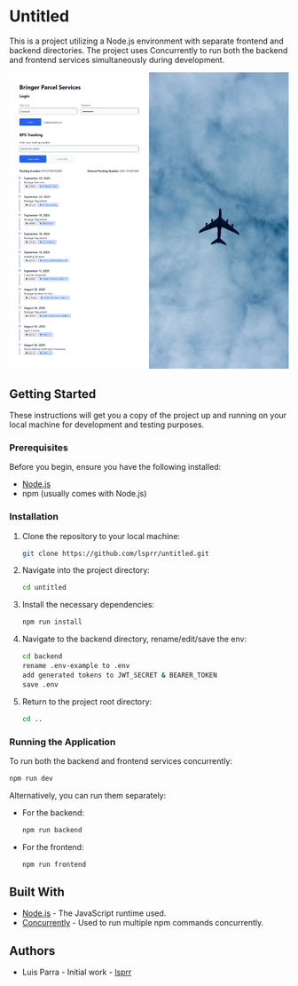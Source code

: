 # Untitled

This is a project utilizing a Node.js environment with separate frontend and backend directories. The project uses Concurrently to run both the backend and frontend services simultaneously during development.

![screenshot](./screenshot.png)  

## Getting Started

These instructions will get you a copy of the project up and running on your local machine for development and testing purposes.

### Prerequisites

Before you begin, ensure you have the following installed:

- [Node.js](https://nodejs.org/en/download/)
- npm (usually comes with Node.js)

### Installation

1. Clone the repository to your local machine:

   ```bash
   git clone https://github.com/lsprr/untitled.git
   ```

2. Navigate into the project directory:

   ```bash
   cd untitled
   ```

3. Install the necessary dependencies:

   ```bash
   npm run install
   ```

4. Navigate to the backend directory, rename/edit/save the env:

   ```bash
   cd backend
   rename .env-example to .env
   add generated tokens to JWT_SECRET & BEARER_TOKEN
   save .env
   ```

5. Return to the project root directory:

   ```bash
   cd ..
   ```

### Running the Application

To run both the backend and frontend services concurrently:

```bash
npm run dev
```

Alternatively, you can run them separately:

- For the backend:

  ```bash
  npm run backend
  ```

- For the frontend:

  ```bash
  npm run frontend
  ```

## Built With

- [Node.js](https://nodejs.org/) - The JavaScript runtime used.
- [Concurrently](https://www.npmjs.com/package/concurrently) - Used to run multiple npm commands concurrently.

## Authors

- Luis Parra - Initial work - [lsprr](https://github.com/lsprr)
